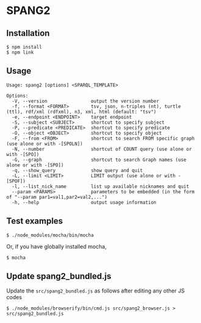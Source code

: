 # SPANG2

## Installation
```
$ npm install
$ npm link
```

## Usage
```
Usage: spang2 [options] <SPARQL_TEMPLATE>

Options:
  -V, --version                output the version number
  -f, --format <FORMAT>        tsv, json, n-triples (nt), turtle (ttl), rdf/xml (rdfxml), n3, xml, html (default: "tsv")
  -e, --endpoint <ENDPOINT>    target endpoint
  -S, --subject <SUBJECT>      shortcut to specify subject
  -P, --predicate <PREDICATE>  shortcut to specify predicate
  -O, --object <OBJECT>        shortcut to specify object
  -F, --from <FROM>            shortcut to search FROM specific graph (use alone or with -[SPOLN])
  -N, --number                 shortcut of COUNT query (use alone or with -[SPO])
  -G, --graph                  shortcut to search Graph names (use alone or with -[SPO])
  -q, --show_query             show query and quit
  -L, --limit <LIMIT>          LIMIT output (use alone or with -[SPOF])
  -l, --list_nick_name         list up available nicknames and quit
  --param <PARAMS>             parameters to be embedded (in the form of "--param par1=val1,par2=val2,...")
  -h, --help                   output usage information
```
## Test examples
```
$ ./node_modules/mocha/bin/mocha
```
Or, if you have globally installed mocha,

```
$ mocha
```

## Update spang2_bundled.js
Update the `src/spang2_bundled.js` as follows after editing any other JS codes
```
$ ./node_modules/browserify/bin/cmd.js src/spang2_browser.js > src/spang2_bundled.js 
```
